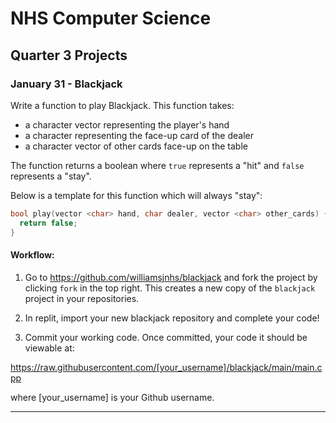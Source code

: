 # NHS Computer Science

## Quarter 3 Projects

### January 31 - Blackjack
Write a function to play Blackjack.  This function takes: 
- a character vector representing the player's hand
- a character representing the face-up card of the dealer 
- a character vector of other cards face-up on the table 

The function returns a boolean where `true` represents a "hit" and `false` represents a "stay". 

Below is a template for this function which will always "stay":
```c++
bool play(vector <char> hand, char dealer, vector <char> other_cards) {
  return false; 
}
```

#### Workflow: 
1. Go to https://github.com/williamsjnhs/blackjack and fork the project by clicking `fork` in the top right. This creates a new copy of the `blackjack` project in your repositories.  

2. In replit, import your new blackjack repository and complete your code!

3. Commit your working code. Once committed, your code it should be viewable at:

https://raw.githubusercontent.com/[your_username]/blackjack/main/main.cpp

where [your_username] is your Github username.  

<hr>
